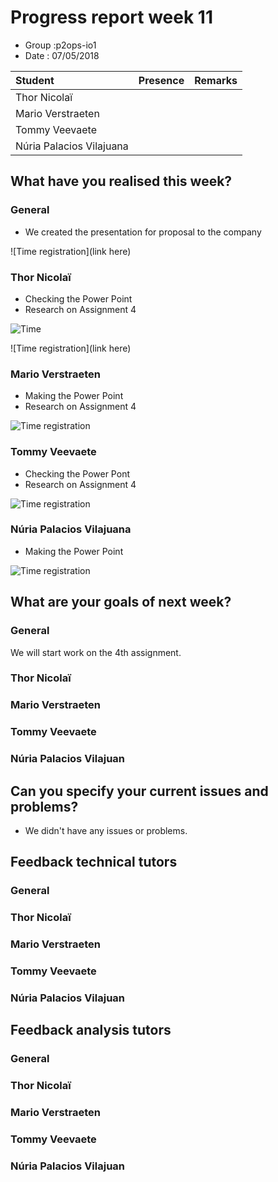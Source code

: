# Progress report week 11

* Group :p2ops-io1
* Date  : 07/05/2018

| Student  | Presence | Remarks |
| :---     | :---     | :---    |
| Thor Nicolaï |          |         |
| Mario Verstraeten |          |         |
| Tommy Veevaete |          |         |
| Núria Palacios Vilajuana |          |         |

## What have you realised this week?

### General
* We created the presentation for proposal to the company


![Time registration](link here)
### Thor Nicolaï

* Checking the Power Point
* Research on Assignment 4


![Time](https://i.imgur.com/CFu3FPx.png)

![Time registration](link here)
### Mario Verstraeten

* Making the Power Point
* Research on Assignment 4

![Time registration](https://i.imgur.com/cs0tVpw.png)

### Tommy Veevaete

* Checking the Power Pont
* Research on Assignment 4

![Time registration](https://i.imgur.com/TzpBzqX.png)

### Núria Palacios Vilajuana

* Making the Power Point

![Time registration](https://i.imgur.com/rpmzunJ.png)

## What are your goals of next week?


### General

We will start work on the 4th assignment.

### Thor Nicolaï
### Mario Verstraeten
### Tommy Veevaete
### Núria Palacios Vilajuan

## Can you specify your current issues and problems?


* We didn't have any issues or problems.

## Feedback technical tutors

### General

### Thor Nicolaï
### Mario Verstraeten
### Tommy Veevaete
### Núria Palacios Vilajuan

## Feedback analysis tutors

### General

### Thor Nicolaï
### Mario Verstraeten
### Tommy Veevaete
### Núria Palacios Vilajuan
